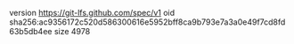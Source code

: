 version https://git-lfs.github.com/spec/v1
oid sha256:ac9356172c520d586300616e5952bff8ca9b793e7a3a0e49f7cd8fd63b5db4ee
size 4978
